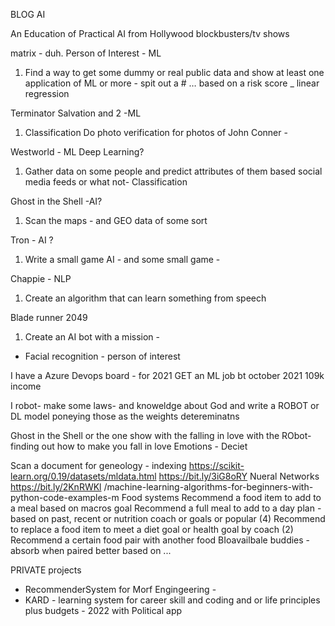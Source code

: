 BLOG AI

An Education of Practical AI from Hollywood blockbusters/tv shows

matrix - duh.
Person of Interest - ML

1. Find a way to get some dummy or real public data and show at least one application of ML or more - spit out a # … based on a risk score \_ linear regression

Terminator Salvation and 2 -ML

1. Classification Do photo verification for photos of John Conner -

Westworld - ML Deep Learning?

1. Gather data on some people and predict attributes of them based social media feeds or what not- Classification

Ghost in the Shell -AI?

1. Scan the maps - and GEO data of some sort

Tron - AI ?

1. Write a small game AI - and some small game -

Chappie - NLP

1. Create an algorithm that can learn something from speech

Blade runner 2049

1. Create an AI bot with a mission -

- Facial recognition - person of interest

I have a Azure Devops board - for 2021 GET an ML job bt october 2021
109k income

I robot- make some laws- and knoweldge about God and write a ROBOT or DL model poneying those as the weights detereminatns

Ghost in the Shell or the one show with the falling in love with the RObot- finding out how to make you fall in love
Emotions - Deciet

Scan a document for geneology - indexing
https://scikit-learn.org/0.19/datasets/mldata.html
https://bit.ly/3iG8oRY Nueral Networks
https://bit.ly/2KnRWKl /machine-learning-algorithms-for-beginners-with-python-code-examples-m
Food systems
Recommend a food item to add to a meal based on macros goal
Recommend a full meal to add to a day plan - based on past, recent or nutrition coach or goals or popular (4)
Recommend to replace a food item to meet a diet goal or health goal by coach (2)
Recommend a certain food pair with another food BIoavailbale buddies - absorb when paired better based on ... <!-- 5. Recommends based on COSTCO store ??>? not sure on this one lost it
habit or appetite diet tips recommends based on goals ex: time of day - recommend - for carbs -->

PRIVATE projects

- RecommenderSystem for Morf Engingeering -
- KARD - learning system for career skill and coding and or life principles plus budgets - 2022 with Political app
